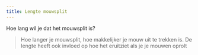 ```yaml
---
title: Lengte mouwsplit
---
```


Hoe lang wil je dat het mouwsplit is?

> Hoe langer je mouwsplit, hoe makkelijker je mouw uit te trekken is. De lengte heeft ook invloed op hoe het eruitziet als je je mouwen oprolt